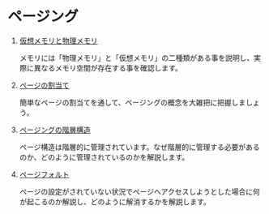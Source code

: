 # ページング

1. [仮想メモリと物理メモリ](./address_space/)

    メモリには「物理メモリ」と「仮想メモリ」の二種類がある事を説明し、実際に異なるメモリ空間が存在する事を確認します。

1. [ページの割当て](./mapping/)

    簡単なページの割当てを通して、ページングの概念を大雑把に把握しましょう。

1. [ページングの階層構造](./hierarchy/)

    ページ構造は階層的に管理されています。なぜ階層的に管理する必要があるのか、どのように管理されているのかを解説します。

1. [ページフォルト](./pagefault/)

    ページの設定がされていない状況でページへアクセスしようとした場合に何が起こるのか解説し、どのように解消するかを解説します。

<!--

MEMO: 要所要所でまとめる
1. TLB

1. メモリ共有

    ページ単位での仮想メモリ管理の有用例としてメモリ共有を取り上げ、どのように実現されているかをざっくりと説明します。

1. 異なるコア間のページテーブル管理

    仮想メモリの設定はコア間で独立しています。個別に管理する場合と、双方をまとめて管理する場合の双方を試してみましょう。

1. ヒュージページ

    ヒュージページがどういう物か学び、どういう場面で有用なのか考えてみます。

### WIP
- ページフォルト
- CoW
-->